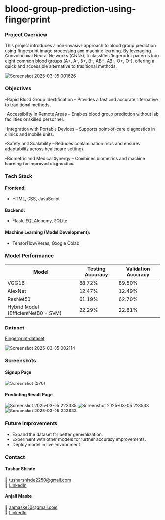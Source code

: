 # blood-group-prediction-using-fingerprint

###  Project Overview
This project introduces a non-invasive approach to blood group prediction using fingerprint image processing and machine learning. By leveraging Convolutional Neural Networks (CNNs), it classifies fingerprint patterns into eight common blood groups (A+, A-, B+, B-, AB+, AB-, O+, O-), offering a quick and accessible alternative to traditional methods.  

![Screenshot 2025-03-05 001626](https://github.com/user-attachments/assets/486dad12-1b91-434b-963e-1f97e7acbb46)

### Objectives
-Rapid Blood Group Identification – Provides a fast and accurate alternative to traditional methods.

-Accessibility in Remote Areas – Enables blood group prediction without lab facilities or skilled personnel.

-Integration with Portable Devices – Supports point-of-care diagnostics in clinics and mobile units.

-Safety and Scalability – Reduces contamination risks and ensures adaptability across healthcare settings.

-Biometric and Medical Synergy – Combines biometrics and machine learning for improved diagnostics.
  
### Tech Stack
#### Frontend: 
- HTML, CSS, JavaScript
#### Backend: 
- Flask, SQLAlchemy, SQLite
#### Machine Learning (Model Development): 
- TensorFlow/Keras,  Google Colab

### Model Performance
| Model                                | Testing Accuracy | Validation Accuracy |
|--------------------------------------|-----------------|---------------------|
| VGG16                                | 88.72%          | 89.50%              | 
| AlexNet                              | 12.47%          | 12.49%              | 
| ResNet50                             | 61.19%          | 62.70%              |
| Hybrid Model (EfficientNetB0 + SVM)  | 22.29%          | 22.81%              

### Dataset 
[Fingerprint-dataset](https://www.kaggle.com/datasets/rajumavinmar/finger-print-based-blood-group-dataset) 

![Screenshot 2025-03-05 002114](https://github.com/user-attachments/assets/764ddf3e-9f88-4734-802e-0e8d0f25f58d)

### Screenshots
#### Signup Page
![Screenshot (278)](https://github.com/user-attachments/assets/f716115e-7875-4c65-b9cc-943c3faeb4cc)

#### Predicting Result Page
![Screenshot 2025-03-05 223335](https://github.com/user-attachments/assets/b5701d15-8837-46b8-aa13-c200625b0d35)
![Screenshot 2025-03-05 223538](https://github.com/user-attachments/assets/40453f3f-d631-424b-82df-258843e445d8)
![Screenshot 2025-03-05 223633](https://github.com/user-attachments/assets/63c77e96-f082-4c9c-9f53-02cf3b76cd3b)

###  Future Improvements
- Expand the dataset for better generalization.
- Experiment with other models for further accuracy improvements.
- Deploy model in live environment

### Contact 
#### Tushar Shinde  
📧 [tusharshinde2250@gmail.com](mailto:tusharshinde2250@gmail.com)  
🔗 [LinkedIn](https://www.linkedin.com/in/tushar-shinde-262335257/)

#### Anjali Maske  
📧 [aamaske50@gmail.com](mailto:aamaske50@gmail.com)  
🔗 [LinkedIn](https://www.linkedin.com/in/anjali-maske/)
